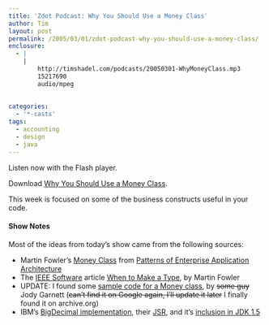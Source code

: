 ```yaml
---
title: 'Zdot Podcast: Why You Should Use a Money Class'
author: Tim
layout: post
permalink: /2005/03/01/zdot-podcast-why-you-should-use-a-money-class/
enclosure:
  - |
    |
        http://timshadel.com/podcasts/20050301-WhyMoneyClass.mp3
        15217690
        audio/mpeg
        
        
categories:
  - '*-casts'
tags:
  - accounting
  - design
  - java
---
```

Listen now with the Flash player.  


Download [Why You Should Use a Money Class][1].

This week is focused on some of the business constructs useful in your code.

#### Show Notes

Most of the ideas from today&#8217;s show came from the following sources:

  * Martin Fowler&#8217;s [Money Class][2] from [Patterns of Enterprise Application Architecture][3]
  * The [IEEE Software][4] article [When to Make a Type][5], by Martin Fowler
  * UPDATE: I found some [sample code for a Money class][6], by <del>some guy</del> Jody Garnett (<del>can&#8217;t find it on Google again, I&#8217;ll update it later</del> I finally found it on archive.org)
  * IBM&#8217;s [BigDecimal implementation][7], their [JSR][8], and it&#8217;s [inclusion in JDK 1.5][9]

 [1]: http://timshadel.com/podcasts/20050301-WhyMoneyClass.mp3
 [2]: http://martinfowler.com/eaaCatalog/money.html
 [3]: http://amazon.com/o/ASIN/0321127420/timshadelcom-20
 [4]: http://computer.org/software/
 [5]: http://martinfowler.com/ieeeSoftware/whenType.pdf
 [6]: http://web.archive.org/web/20031214114846/http://members.shaw.ca/jagarnett/Files/Money_java.html
 [7]: http://www2.hursley.ibm.com/decimalj/
 [8]: http://www.jcp.org/en/jsr/detail?id=13 "JSR 13: Decimal Arithmetic Enhancement"
 [9]: http://java.sun.com/j2se/1.5.0/docs/api/java/math/BigDecimal.html "JDK 1.5: java.math.BigDecimal"
